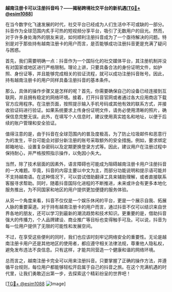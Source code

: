**越南注册卡可以注册抖音吗？——揭秘跨境社交平台的新机遇[[TG💪+ @esim1088](https://t.me/s/esim1088)]**

在当今数字化飞速发展的时代，社交平台已经成为人们生活中不可或缺的一部分。抖音作为全球范围内炙手可热的短视频分享平台，吸引了无数用户的目光。然而，对于许多身处海外的朋友来说，如何顺利注册抖音成为了一个亟待解决的问题。特别是对于那些持有越南注册卡的用户而言，是否能够成功注册抖音更是充满了疑问与困惑。

首先，我们需要明确一点：抖音作为一个国际化的社交媒体平台，其注册机制并没有对国家或地区进行严格限制。理论上讲，只要具备合法的身份证明文件，如护照、身份证等，并且能够完成相关的验证流程，就可以成功注册抖音账号。因此，持有越南注册卡的用户同样具备注册抖音的基本条件。

那么，具体的操作步骤又是怎样的呢？首先，你需要确保自己的设备已经连接到互联网，并且拥有稳定的网络环境。接着，打开抖音官网或者通过各大应用商店下载官方应用程序。在注册页面，按照提示输入手机号码或其他有效的联系方式，并接收验证码进行验证。如果系统要求上传身份证明文件，请务必使用清晰的照片，确保信息完整无误。此外，在填写个人信息时，建议使用真实姓名和地址，以便于后续的账户管理和安全验证。

值得注意的是，由于抖音在全球范围内的普及度极高，为了防止垃圾邮件和恶意行为的发生，平台可能会对部分新注册的账号采取额外的安全措施。例如，要求绑定邮箱地址、设置复杂密码以及定期更换登录方式等。因此，建议用户在注册过程中保持耐心，并严格按照指示操作，以免因小失大。

当然，除了技术层面的因素外，语言障碍也可能成为阻碍越南注册卡用户注册抖音的一大难题。毕竟，抖音的内容主要以中文为主，而部分功能说明和提示语可能并不支持越南语。在这种情况下，可以尝试借助翻译工具来辅助理解，或者直接联系客服寻求帮助。同时，随着抖音国际化进程的不断推进，未来或许会有更多本地化服务推出，为不同国家和地区的用户提供更加便捷的服务体验。

从另一个角度来看，抖音不仅仅是一个娱乐休闲的平台，更是一个展示自我、拓展人脉的重要渠道。对于持有越南注册卡的用户而言，通过抖音不仅可以结识来自世界各地的朋友，还可以学习到最新的潮流趋势和技术知识。更重要的是，借助抖音强大的传播力，个人品牌建设、商业推广等目标也变得触手可及。可以说，抖音为每一位用户提供了无限的可能性和发展空间。

不过，在享受这些便利的同时，我们也应该时刻牢记网络安全的重要性。无论是越南注册卡用户还是其他地区的使用者，都应遵守相关法律法规，尊重他人隐私权，避免发布违法不良信息。只有这样，才能共同营造一个健康和谐的网络环境。

总而言之，越南注册卡完全可以用来注册抖音。只要掌握了正确的操作方法，并遵循平台规则，每位用户都能够轻松开启属于自己的抖音之旅。在这个充满机遇的时代里，让我们勇敢迈出第一步，去探索这个精彩纷呈的世界吧！

[[TG💪+ @esim1088](https://t.me/s/esim1088) ![Image](https://i.postimg.cc/4NQfJmqS/Snipaste-2025-05-13-00-14-12.png)]
